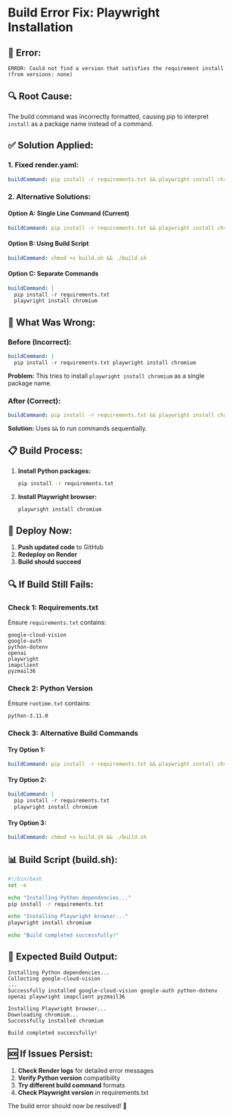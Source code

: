# Build Error Fix: Playwright Installation

## 🚨 **Error:**
```
ERROR: Could not find a version that satisfies the requirement install (from versions: none)
```

## 🔍 **Root Cause:**
The build command was incorrectly formatted, causing pip to interpret `install` as a package name instead of a command.

## ✅ **Solution Applied:**

### **1. Fixed render.yaml:**
```yaml
buildCommand: pip install -r requirements.txt && playwright install chromium
```

### **2. Alternative Solutions:**

#### **Option A: Single Line Command (Current)**
```yaml
buildCommand: pip install -r requirements.txt && playwright install chromium
```

#### **Option B: Using Build Script**
```yaml
buildCommand: chmod +x build.sh && ./build.sh
```

#### **Option C: Separate Commands**
```yaml
buildCommand: |
  pip install -r requirements.txt
  playwright install chromium
```

## 🔧 **What Was Wrong:**

### **Before (Incorrect):**
```yaml
buildCommand: |
  pip install -r requirements.txt playwright install chromium
```
**Problem:** This tries to install `playwright install chromium` as a single package name.

### **After (Correct):**
```yaml
buildCommand: pip install -r requirements.txt && playwright install chromium
```
**Solution:** Uses `&&` to run commands sequentially.

## 📋 **Build Process:**

1. **Install Python packages:**
   ```bash
   pip install -r requirements.txt
   ```

2. **Install Playwright browser:**
   ```bash
   playwright install chromium
   ```

## 🚀 **Deploy Now:**

1. **Push updated code** to GitHub
2. **Redeploy on Render**
3. **Build should succeed**

## 🔍 **If Build Still Fails:**

### **Check 1: Requirements.txt**
Ensure `requirements.txt` contains:
```
google-cloud-vision
google-auth
python-dotenv
openai
playwright
imapclient
pyzmail36
```

### **Check 2: Python Version**
Ensure `runtime.txt` contains:
```
python-3.11.0
```

### **Check 3: Alternative Build Commands**

#### **Try Option 1:**
```yaml
buildCommand: pip install -r requirements.txt && playwright install chromium
```

#### **Try Option 2:**
```yaml
buildCommand: |
  pip install -r requirements.txt
  playwright install chromium
```

#### **Try Option 3:**
```yaml
buildCommand: chmod +x build.sh && ./build.sh
```

## 📊 **Build Script (build.sh):**
```bash
#!/bin/bash
set -e

echo "Installing Python dependencies..."
pip install -r requirements.txt

echo "Installing Playwright browser..."
playwright install chromium

echo "Build completed successfully!"
```

## 🎯 **Expected Build Output:**
```
Installing Python dependencies...
Collecting google-cloud-vision
...
Successfully installed google-cloud-vision google-auth python-dotenv openai playwright imapclient pyzmail36

Installing Playwright browser...
Downloading chromium...
Successfully installed chromium

Build completed successfully!
```

## 🆘 **If Issues Persist:**

1. **Check Render logs** for detailed error messages
2. **Verify Python version** compatibility
3. **Try different build command** formats
4. **Check Playwright version** in requirements.txt

The build error should now be resolved! 🎉
